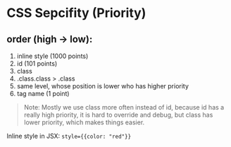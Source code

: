 # CSS Sepcifity \(Priority\)

## order \(high -&gt; low\): 

1. inline style \(1000 points\)
2. id \(101 points\)
3. class
4. .class.class &gt; .class
5. same level, whose position is lower who has higher priority
6. tag name \(1 point\)

> Note: Mostly we use class more often instead of id, because id has a really high priority, it is hard to override and debug, but class has lower priority, which makes things easier.

Inline style in JSX: `style={{color: "red"}}`

